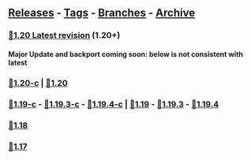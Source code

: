 ## [Releases](https://github.com/InfamousMusicify/InHaus-Textures/releases) - [Tags](https://github.com/InfamousMusicify/InHaus-Textures/tags) - [Branches](https://github.com/InfamousMusicify/InHaus-Textures/branches) - [Archive](https://github.com/InfamousMusicify/InHaus-Textures/releases/tag/Archive)    


### [🔗1.20 Latest revision](https://github.com/InfamousMusicify/InHaus-Textures/releases/download/1.20/InHaus-Master_1.20-r2.c.zip) (1.20+)

#### Major Update and backport coming soon: below is not consistent with latest
### [🔗1.20-c](https://github.com/InfamousMusicify/InHaus-Textures/releases/download/1.20/InHaus-Master_1.20-r1.c.zip) | [🔗1.20](https://github.com/InfamousMusicify/InHaus-Textures/releases/download/1.20/InHaus-Master_1.20-r1.zip)     

### [🔗1.19-c](https://github.com/InfamousMusicify/InHaus-Textures/releases/download/1.8.19/InHaus-Master_V1.8.19.c.zip) - [🔗1.19.3-c](https://github.com/InfamousMusicify/InHaus-Textures/releases/download/1.19.3/InHaus-Master_1.19.3-r1.c.zip) - [🔗1.19.4-c](https://github.com/InfamousMusicify/InHaus-Textures/releases/download/1.19.4/InHaus-Master_1.19.4-r1.c.zip) | [🔗1.19](https://github.com/InfamousMusicify/InHaus-Textures/releases/download/1.8.19/InHaus-Master_V1.8.19.zip) - [🔗1.19.3](https://github.com/InfamousMusicify/InHaus-Textures/releases/download/1.19.3/InHaus-Master_1.19.3-r1.zip) - [🔗1.19.4](https://github.com/InfamousMusicify/InHaus-Textures/releases/download/1.19.4/InHaus-Master_1.19.4-r1.zip)   


### [🔗1.18](https://github.com/InfamousMusicify/InHaus-Textures/releases/download/1.4.18/InHaus-Master_V1.4.18.zip)

### [🔗1.17](https://github.com/InfamousMusicify/InHaus-Textures/releases/download/1.0.17/InHaus-Master_V1.0.17.zip)

